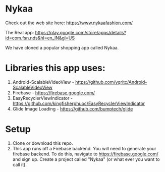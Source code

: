# Nykaa


Check out the web site here: https://www.nykaafashion.com/

The Real app: https://play.google.com/store/apps/details?id=com.fsn.nds&hl=en_IN&gl=US



We have cloned a popular shopping app called Nykaa.


# Libraries this app uses:

1. Android-ScalableVideoView - https://github.com/yqritc/Android-ScalableVideoView
2. Firebase - https://firebase.google.com/ 
3. EasyRecyclerViewIndicator - https://github.com/kingfisherphuoc/EasyRecyclerViewIndicator
4. Glide Image Loading - https://github.com/bumptech/glide

# Setup

1. Clone or download this repo.
2. This app runs off a Firebase backend. You will need to generate your firebase backend. To do this, navigate to https://firebase.google.com/ and sign up. Create a project called 
"Nykaa" (or what ever you want to call it). 
